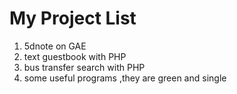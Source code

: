 # My Project List #
  1. 5dnote on GAE
  1. text guestbook with PHP
  1. bus transfer search with PHP
  1. some useful programs ,they are green and single